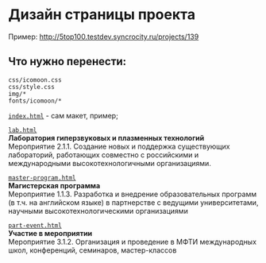# Дизайн страницы проекта
Пример: http://5top100.testdev.syncrocity.ru/projects/139

## Что нужно перенести:
```
css/icomoon.css
css/style.css
img/*
fonts/icomoon/*
```

<a href="http://artsovet.info/site/mipt5top100/index.html" title="Просмотр" target="_blank">`index.html`</a> - сам макет, пример;   
    
<a href="http://artsovet.info/site/mipt5top100/lab.html" title="Просмотр" target="_blank">`lab.html`</a>  
**Лаборатория гиперзвуковых и плазменных технологий**  
Мероприятие 2.1.1. Создание новых и поддержка существующих лабораторий, работающих совместно с российскими и международными высокотехнологичными организациями.  
  
<a href="http://artsovet.info/site/mipt5top100/master-program.html" title="Просмотр" target="_blank">`master-program.html`</a>  
**Магистерская программа**  
Мероприятие 1.1.3. Разработка и внедрение образовательных программ (в т.ч. на английском языке) в партнерстве с ведущими университетами, научными  высокотехнологическими организациями  

<a href="http://artsovet.info/site/mipt5top100/part-event.html" title="Просмотр" target="_blank">`part-event.html`</a>  
**Участие в мероприятии**  
Мероприятие 3.1.2. Организация и проведение в МФТИ международных школ, конференций,  семинаров, мастер-классов  
